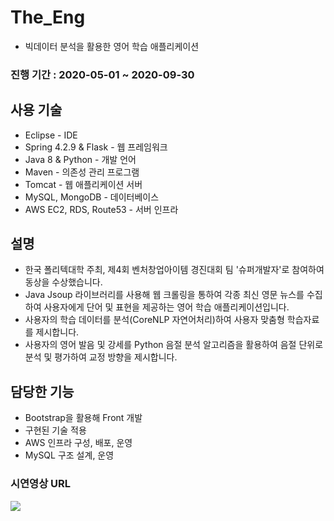 # The_Eng
- 빅데이터 분석을 활용한 영어 학습 애플리케이션

### 진행 기간 : 2020-05-01 ~ 2020-09-30  

## 사용 기술
- Eclipse - IDE
- Spring 4.2.9 & Flask - 웹 프레임워크
- Java 8 & Python - 개발 언어
- Maven - 의존성 관리 프로그램
- Tomcat - 웹 애플리케이션 서버
- MySQL, MongoDB - 데이터베이스
- AWS EC2, RDS, Route53 - 서버 인프라

## 설명  
- 한국 폴리텍대학 주최, 제4회 벤처창업아이템 경진대회 팀 '슈퍼개발자'로 참여하여 동상을 수상했습니다.
- Java Jsoup 라이브러리를 사용해 웹 크롤링을 통하여 각종 최신 영문 뉴스를 수집하여 사용자에게 단어 및 표현을 제공하는 영어 학습 애플리케이션입니다.
- 사용자의 학습 데이터를 분석(CoreNLP 자연어처리)하여 사용자 맞춤형 학습자료를 제시합니다.
- 사용자의 영어 발음 및 강세를 Python 음절 분석 알고리즘을 활용하여 음절 단위로 분석 및 평가하여 교정 방향을 제시합니다.

## 담당한 기능
- Bootstrap을 활용해 Front 개발
- 구현된 기술 적용
- AWS 인프라 구성, 배포, 운영
- MySQL 구조 설계, 운영

### 시연영상 URL
[![](https://i.ytimg.com/vi/byTrpJJPjNo/hqdefault.jpg?sqp=-oaymwEZCPYBEIoBSFXyq4qpAwsIARUAAIhCGAFwAQ==&rs=AOn4CLBcRHXMkvEdoZIWLXNBhRXRNf5KzA)](https://www.youtube.com/watch?v=byTrpJJPjNo&t "demo")

